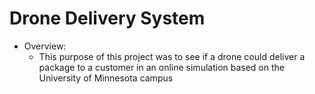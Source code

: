 # Drone Delivery System

- Overview:
  - This purpose of this project was to see if a drone could deliver a package to a customer in an online simulation based on the University of Minnesota campus
